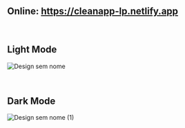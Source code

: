 
## Online: https://cleanapp-lp.netlify.app
<br/>

## Light Mode
![Design sem nome](https://github.com/user-attachments/assets/b78e591b-c561-4696-8ddf-c37dd1fe5b59)

<br/>

## Dark Mode
![Design sem nome (1)](https://github.com/user-attachments/assets/75e041ba-0674-4660-b058-b2f19201ab7b)
